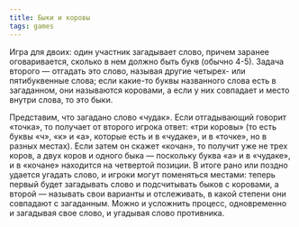 ```yaml
---
title: Быки и коровы
tags: games
---
```


Игра для двоих: один участник загадывает слово, причем заранее оговарива­ется, сколько в нем должно быть букв (обычно 4-5). Задача второго — отгадать это слово, называя другие четырех- или пятибуквенные слова; если какие-то буквы названного слова есть в загаданном, они называются коровами, а если у них совпадает и место внутри слова, то это быки. 

Представим, что загадано слово «чудак». Если отгадывающий говорит «точка», то получает от второго игрока ответ: «три коровы» (то есть буквы «ч», «к» и «а», которые есть и в «чу­даке», и в «точке», но в разных местах). Если затем он скажет «кочан», то полу­чит уже не трех коров, а двух коров и одного быка — поскольку буква «а» и в «чудаке», и в «кочане» находится на четвертой позиции. В итоге рано или поздно удается угадать слово, и игроки могут поменяться местами: теперь первый будет загадывать слово и подсчитывать быков с коровами, а второй — называть свои варианты и отслеживать, в какой степени они совпадают с загаданным. Можно и усложнить процесс, одновременно и загадывая свое слово, и угадывая слово противника.